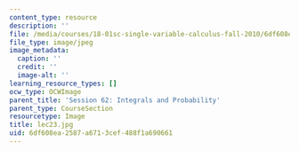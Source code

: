 ```yaml
---
content_type: resource
description: ''
file: /media/courses/18-01sc-single-variable-calculus-fall-2010/6df608ea2587a6713cef488f1a690661_lec23.jpg
file_type: image/jpeg
image_metadata:
  caption: ''
  credit: ''
  image-alt: ''
learning_resource_types: []
ocw_type: OCWImage
parent_title: 'Session 62: Integrals and Probability'
parent_type: CourseSection
resourcetype: Image
title: lec23.jpg
uid: 6df608ea-2587-a671-3cef-488f1a690661
---
```

